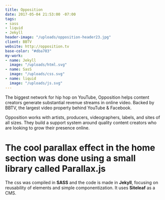 ```yaml
---
title: Opposition
date: 2017-05-04 21:53:00 -07:00
tags:
- sass
- liquid
- Jekyll
header-image: "/uploads/opposition-header23.jpg"
client: BBTV
website: http://opposition.tv
base-color: "#dba703"
my-work:
- name: Jekyll
  image: "/uploads/html.svg"
- name: SasS
  image: "/uploads/css.svg"
- name: liquid
  image: "/uploads/js.svg"
---
```


The biggest network for hip hop on YouTube, Opposition helps content creators generate substantial revenue streams in online video. Backed by BBTV, the largest video property behind YouTube & Facebook.

Opposition works with artists, producers, videographers, labels, and sites of all sizes. They build a support system around quality content creators who are looking to grow their presence online.

# The cool parallax effect in the home section was done  using a small library called Parallax.js

The css was compiled in **SASS** and the code is made in **Jekyll**, focusing on reusability of elements and simple componentization. It uses **Siteleaf** as a CMS.